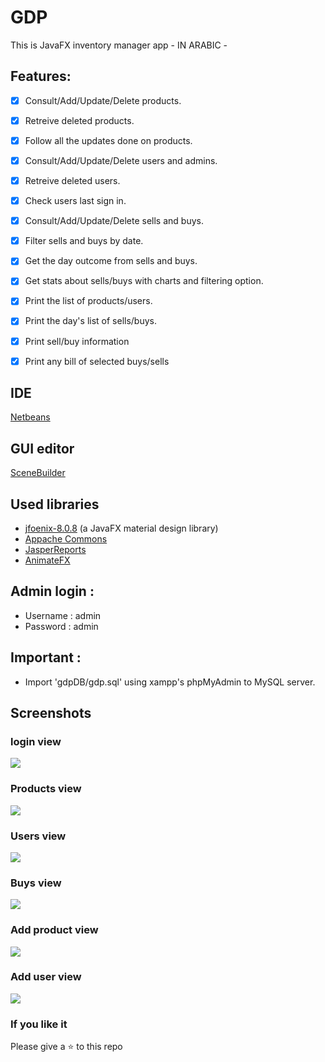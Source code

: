 # GDP
This is JavaFX inventory manager app - IN ARABIC -

## Features:
- [x] Consult/Add/Update/Delete products.
- [x] Retreive deleted products.
- [x] Follow all the updates done on products.
- [x] Consult/Add/Update/Delete users and admins.
- [x] Retreive deleted users.
- [x] Check users last sign in.
- [x] Consult/Add/Update/Delete sells and buys.
- [x] Filter sells and buys by date.
- [x] Get the day outcome from sells and buys.
- [x] Get stats about sells/buys with charts and filtering option.
- [x] Print the list of products/users.
- [x] Print the day's list of sells/buys.
- [x] Print sell/buy information
- [x] Print any bill of selected buys/sells



## IDE
[Netbeans](https://netbeans.org/)

## GUI editor
[SceneBuilder](https://gluonhq.com/products/scene-builder/)

## Used libraries
- [jfoenix-8.0.8](http://jfoenix.com/) (a JavaFX material design library)
- [Appache Commons](http://commons.apache.org/)
- [JasperReports](https://sourceforge.net/projects/jasperreports/)
- [AnimateFX](https://github.com/Typhon0/AnimateFX)

## Admin login : 
  - Username : admin
  - Password : admin
  
## Important :
- Import 'gdpDB/gdp.sql' using xampp's phpMyAdmin to MySQL server.  

## Screenshots

### login view
![](interfaces/login_ui.png)

### Products view
![](interfaces/products_ui.png)

### Users view
![](interfaces/users_ui.png)

### Buys view
![](interfaces/buys_ui.png)

### Add product view
![](interfaces/newproduct_ui.png)

### Add user view
![](interfaces/newuser_ui.png)


### If you like it
Please give a ⭐️ to this repo
